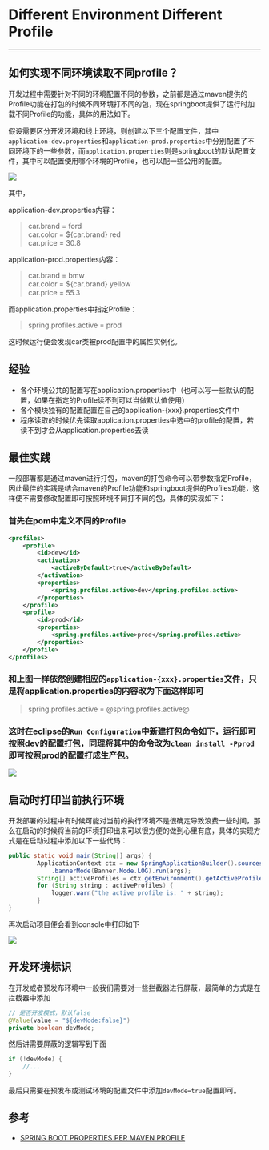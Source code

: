 
# Different Environment Different Profile
---

## 如何实现不同环境读取不同profile？

开发过程中需要针对不同的环境配置不同的参数，之前都是通过maven提供的Profile功能在打包的时候不同环境打不同的包，现在springboot提供了运行时加载不同Profile的功能，具体的用法如下。

假设需要区分开发环境和线上环境，则创建以下三个配置文件，其中`application-dev.properties`和`application-prod.properties`中分别配置了不同环境下的一些参数，而`application.properties`则是springboot的默认配置文件，其中可以配置使用哪个环境的Profile，也可以配一些公用的配置。

![](http://7xry05.com1.z0.glb.clouddn.com/201707182114_190.png)

其中，

application-dev.properties内容：

> car.brand = ford    
car.color = ${car.brand} red    
car.price = 30.8    

application-prod.properties内容：

> car.brand = bmw    
car.color = ${car.brand} yellow    
car.price = 55.3      

而application.properties中指定Profile：

> spring.profiles.active = prod

这时候运行便会发现car类被prod配置中的属性实例化。


## 经验

- 各个环境公共的配置写在application.properties中（也可以写一些默认的配置，如果在指定的Profile读不到可以当做默认值使用）
- 各个模块独有的配置配置在自己的application-{xxx}.properties文件中
- 程序读取的时候优先读取application.properties中选中的profile的配置，若读不到才会从application.properties去读

## 最佳实践

一般部署都是通过maven进行打包，maven的打包命令可以带参数指定Profile，因此最佳的实践是结合maven的Profile功能和springboot提供的Profiles功能，这样便不需要修改配置即可按照环境不同打不同的包，具体的实现如下：

### 首先在pom中定义不同的Profile

```xml
<profiles>
	<profile>
		<id>dev</id>
		<activation>
			<activeByDefault>true</activeByDefault>
		</activation>
		<properties>
			<spring.profiles.active>dev</spring.profiles.active>
		</properties>
	</profile>
	<profile>
		<id>prod</id>
		<properties>
			<spring.profiles.active>prod</spring.profiles.active>
		</properties>
	</profile>
</profiles>
```

### 和上图一样依然创建相应的`application-{xxx}.properties`文件，只是将application.properties的内容改为下面这样即可

> spring.profiles.active = @spring.profiles.active@

### 这时在eclipse的`Run Configuration`中新建打包命令如下，运行即可按照dev的配置打包，同理将其中的命令改为`clean install -Pprod`即可按照prod的配置打成生产包。

![](http://7xry05.com1.z0.glb.clouddn.com/201707191521_661.png)


## 启动时打印当前执行环境

开发部署的过程中有时候可能对当前的执行环境不是很确定导致浪费一些时间，那么在启动的时候将当前的环境打印出来可以很方便的做到心里有底，具体的实现方式是在启动过程中添加以下一些代码：

```java
public static void main(String[] args) {
		ApplicationContext ctx = new SpringApplicationBuilder().sources(HelloWorld.class)
		    .bannerMode(Banner.Mode.LOG).run(args);
		String[] activeProfiles = ctx.getEnvironment().getActiveProfiles();
		for (String string : activeProfiles) {
			logger.warn("the active profile is: " + string);
		}
}
```

再次启动项目便会看到console中打印如下

![](http://7xry05.com1.z0.glb.clouddn.com/201707191529_714.png)

## 开发环境标识

在开发或者预发布环境中一般我们需要对一些拦截器进行屏蔽，最简单的方式是在拦截器中添加

```java
// 是否开发模式，默认false
@Value(value = "${devMode:false}")
private boolean devMode;
```

然后讲需要屏蔽的逻辑写到下面

```java
if (!devMode) {
	//...
}
```

最后只需要在预发布或测试环境的配置文件中添加`devMode=true`配置即可。

## 参考

- [SPRING BOOT PROPERTIES PER MAVEN PROFILE](http://dolszewski.com/spring/spring-boot-properties-per-maven-profile/)